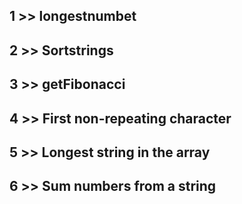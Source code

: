 ## 1 >> longestnumbet
## 2 >>  Sortstrings
## 3 >>  getFibonacci
## 4 >>  First non-repeating character
## 5 >>  Longest string in the array
## 6 >>  Sum numbers from a string
